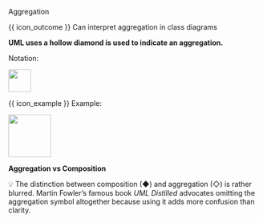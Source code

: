 <span id="title">Aggregation</span>

<span id="prereqs"></span>

<span id="outcomes">{{ icon_outcome }} Can interpret aggregation in class diagrams</span>

<div id="body">

**UML uses a hollow diamond is used to indicate an aggregation.**

Notation:

<img src="{{baseUrl}}/uml/classDiagrams/aggregation/what/images/notation.png" height="45" />

<tip-box>

{{ icon_example }} Example:

<img src="{{baseUrl}}/uml/classDiagrams/aggregation/what/images/clubPerson.png" height="85" />
<p/>

</tip-box>

<box>

**Aggregation vs Composition**

:bulb: The distinction between composition (&#9670;) and aggregation (&#9671;) is rather blurred. Martin Fowler’s famous book _UML Distilled_ advocates omitting the aggregation symbol altogether because using it adds more confusion than clarity.

</box>

</div>

<div id="extras">
  <include src="exercises.md" />
</div>